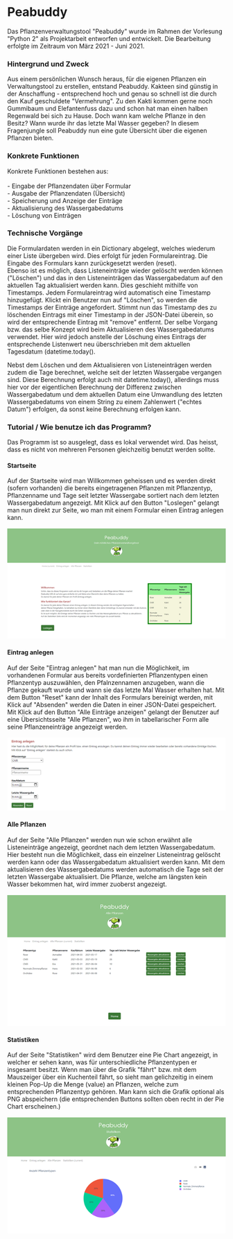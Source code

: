 
<h1>Peabuddy</h1>

<p>Das Pflanzenverwaltungstool "Peabuddy" wurde im Rahmen der Vorlesung "Python 2" als Projektarbeit entworfen und entwickelt. Die Bearbeitung erfolgte im Zeitraum von März 2021 - Juni 2021.</p>


<h3>Hintergrund und Zweck</h2>

<p>Aus einem persönlichen Wunsch heraus, für die eigenen Pflanzen ein Verwaltungstool zu erstellen, entstand Peabuddy. Kakteen sind günstig in der Anschaffung - entsprechend hoch und genau so schnell ist die durch den Kauf geschuldete "Vermehrung". Zu den Kakti kommen gerne noch Gummibaum und Elefantenfuss dazu und schon hat man einen halben Regenwald bei sich zu Hause. Doch wann kam welche Pflanze in den Besitz? Wann wurde ihr das letzte Mal Wasser gegeben? In diesem Fragenjungle soll Peabuddy nun eine gute Übersicht über die eigenen Pflanzen bieten.</p>

<h3>Konkrete Funktionen</h3>

<p>Konkrete Funktionen bestehen aus: <br><br>
  - Eingabe der Pflanzendaten über Formular <br>
  - Ausgabe der Pflanzendaten (Übersicht) <br>
  - Speicherung und Anzeige der Einträge <br>
  - Aktualisierung des Wassergabedatums <br>
  - Löschung von Einträgen
</p>

<h3>Technische Vorgänge</h3>

<p> Die Formulardaten werden in ein Dictionary abgelegt, welches wiederum einer Liste übergeben wird. Dies erfolgt für jeden Formulareintrag. Die Eingabe des Formulars kann zurückgesetzt werden (reset). <br>
Ebenso ist es möglich, dass Listeneinträge wieder gelöscht werden können ("Löschen") und das in den Listeneinträgen das Wassergabedatum auf den aktuellen Tag aktualisiert werden kann. Dies geschieht mithilfe von Timestamps.  Jedem Formulareintrag wird automatisch eine Timestamp hinzugefügt. Klickt ein Benutzer nun auf "Löschen", so werden die Timestamps der Einträge angefordert. Stimmt nun das Timestamp des zu löschenden Eintrags mit einer Timestamp in der JSON-Datei überein, so wird der entsprechende Eintrag mit "remove" entfernt. Der selbe Vorgang bzw. das selbe Konzept wird beim Aktualisieren des Wassergabedatums verwendet. Hier wird jedoch anstelle der Löschung eines Eintrags der entsprechende Listenwert neu überschrieben mit dem aktuellen Tagesdatum (datetime.today(). <br>

Nebst dem Löschen und dem Aktualisieren von Listeneinträgen werden zudem die Tage berechnet, welche seit der letzten Wassergabe vergangen sind. Diese Berechnung erfolgt auch mit datetime.today(), allerdings muss hier vor der eigentlichen Berechnung der Differenz zwischen Wassergabedatum und dem aktuellen Datum eine Umwandlung des letzten Wassergabedatums von einem String zu einem Zahlenwert ("echtes Datum") erfolgen, da sonst keine Berechnung erfolgen kann.  
</p>


<h3>Tutorial / Wie benutze ich das Programm?</h3>
<p>
Das Programm ist so ausgelegt, dass es lokal verwendet wird. Das heisst, dass es nicht von mehreren Personen gleichzeitig benutzt werden sollte. 

<h4>Startseite</h4>
<p>Auf der Startseite wird man Willkommen geheissen und es werden direkt (sofern vorhanden) die bereits eingetragenen Pflanzen mit Pflanzentyp, Pflanzenname und Tage seit letzter Wassergabe sortiert nach dem letzten Wassergabedatum angezeigt. Mit Klick auf den Button "Loslegen" gelangt man nun direkt zur Seite, wo man mit einem Formular einen Eintrag anlegen kann. <br><br>
<img src="static/Startseite.png" alt="Startseite">

<h4>Eintrag anlegen</h4>
Auf der Seite "Eintrag anlegen" hat man nun die Möglichkeit, im vorhandenen Formular aus bereits vordefinierten Pflanzentypen einen Pflanzentyp auszuwählen, den Pfalnzennamen anzugeben, wann die Pflanze gekauft wurde und wann sie das letzte Mal Wasser erhalten hat. Mit dem Button "Reset" kann der Inhalt des Formulars bereinigt werden, mit Klick auf "Absenden" werden die Daten in einer JSON-Datei gespeichert.
Mit Klick auf den Button "Alle Einträge anzeigen" gelangt der Benutzer auf eine Übersichtsseite "Alle Pflanzen", wo ihm in tabellarischer Form alle seine Pflanzeneinträge angezeigt werden. <br><br>
<img src="static/EintragAnlegen.png" alt="Eintrag anlegen">

<h4>Alle Pflanzen</h4>
Auf der Seite "Alle Pflanzen" werden nun wie schon erwähnt alle Listeneinträge angezeigt, geordnet nach dem letzten Wassergabedatum. Hier besteht nun die Möglichkeit, dass ein einzelner Listeneintrag gelöscht werden kann oder das Wassergabedatum aktualisiert werden kann. Mit dem aktualisieren des Wassergabedatums werden automatisch die Tage seit der letzten Wassergabe aktualisiert. Die Pflanze, welche am längsten kein Wasser bekommen hat, wird immer zuoberst angezeigt.<br><br>
<img src="static/AllePflanzen.png" alt="AllePflanzen">

<h4>Statistiken</h4>
Auf der Seite "Statistiken" wird dem Benutzer eine Pie Chart angezeigt, in welcher er sehen kann, was für unterschiedliche Pflanzentypen er insgesamt besitzt. Wenn man über die Grafik "fährt" bzw. mit dem Mauszeiger über ein Kuchenteil fährt, so sieht man gelichzeitig in einem kleinen Pop-Up die Menge (value) an Pflanzen, welche zum entsprechenden Pflanzentyp gehören. Man kann sich die Grafik optional als PNG abspeichern (die entsprechenden Buttons sollten oben recht in der Pie Chart erscheinen.) <br><br>
<img src="static/Statistik.png" alt="Statistik">

</p>

